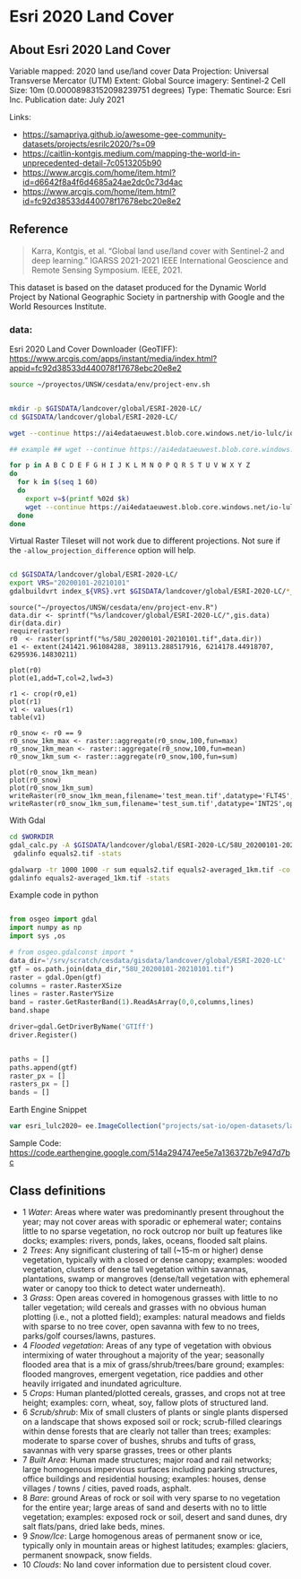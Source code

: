 # Esri 2020 Land Cover

## About Esri 2020 Land Cover
Variable mapped: 2020 land use/land cover
Data Projection: Universal Transverse Mercator (UTM)
Extent: Global
Source imagery: Sentinel-2
Cell Size: 10m (0.00008983152098239751 degrees)
Type: Thematic
Source: Esri Inc.
Publication date: July 2021

Links:
* https://samapriya.github.io/awesome-gee-community-datasets/projects/esrilc2020/?s=09
* https://caitlin-kontgis.medium.com/mapping-the-world-in-unprecedented-detail-7c0513205b90
* https://www.arcgis.com/home/item.html?id=d6642f8a4f6d4685a24ae2dc0c73d4ac
* https://www.arcgis.com/home/item.html?id=fc92d38533d440078f17678ebc20e8e2

## Reference
> Karra, Kontgis, et al. “Global land use/land cover with Sentinel-2 and deep learning.” IGARSS 2021-2021 IEEE International Geoscience and Remote Sensing Symposium. IEEE, 2021.

This dataset is based on the dataset produced for the Dynamic World Project by National Geographic Society in partnership with Google and the World Resources Institute.

### data:


Esri 2020 Land Cover Downloader (GeoTIFF): https://www.arcgis.com/apps/instant/media/index.html?appid=fc92d38533d440078f17678ebc20e8e2

```sh
source ~/proyectos/UNSW/cesdata/env/project-env.sh


mkdir -p $GISDATA/landcover/global/ESRI-2020-LC/
cd $GISDATA/landcover/global/ESRI-2020-LC/

wget --continue https://ai4edataeuwest.blob.core.windows.net/io-lulc/io-lulc-model-001-v01-composite-v03-supercell-v02-clip-v01.zip

## example ## wget --continue https://ai4edataeuwest.blob.core.windows.net/io-lulc/io-lulc-model-001-v01-composite-v03-supercell-v02-clip-v01/42F_20200101-20210101.tif

for p in A B C D E F G H I J K L M N O P Q R S T U V W X Y Z
do
  for k in $(seq 1 60)
  do
    export v=$(printf %02d $k)
    wget --continue https://ai4edataeuwest.blob.core.windows.net/io-lulc/io-lulc-model-001-v01-composite-v03-supercell-v02-clip-v01/${v}${p}_20200101-20210101.tif
  done
done

```

Virtual Raster Tileset will not work due to different projections. Not sure if the `-allow_projection_difference` option will help.

```sh

cd $GISDATA/landcover/global/ESRI-2020-LC/
export VRS="20200101-20210101"
gdalbuildvrt index_${VRS}.vrt $GISDATA/landcover/global/ESRI-2020-LC/*_${VRS}.tif

```


```{r}
source("~/proyectos/UNSW/cesdata/env/project-env.R")
data.dir <- sprintf("%s/landcover/global/ESRI-2020-LC/",gis.data)
dir(data.dir)
require(raster)
r0  <- raster(sprintf("%s/58U_20200101-20210101.tif",data.dir))
e1 <- extent(241421.961084288, 389113.288517916, 6214178.44918707, 6295936.14830211)

plot(r0)
plot(e1,add=T,col=2,lwd=3)

r1 <- crop(r0,e1)
plot(r1)
v1 <- values(r1)
table(v1)

r0_snow <- r0 == 9
r0_snow_1km_max <- raster::aggregate(r0_snow,100,fun=max)
r0_snow_1km_mean <- raster::aggregate(r0_snow,100,fun=mean)
r0_snow_1km_sum <- raster::aggregate(r0_snow,100,fun=sum)

plot(r0_snow_1km_mean)
plot(r0_snow)
plot(r0_snow_1km_sum)
writeRaster(r0_snow_1km_mean,filename='test_mean.tif',datatype='FLT4S',options=c("COMPRESS=DEFLATE"),overwrite=T)
writeRaster(r0_snow_1km_sum,filename='test_sum.tif',datatype='INT2S',options=c("COMPRESS=DEFLATE"),overwrite=T)
```

With Gdal
```sh
cd $WORKDIR
gdal_calc.py -A $GISDATA/landcover/global/ESRI-2020-LC/58U_20200101-20210101.tif --calc="A == 2" --outfile equals2.tif --creation-option="COMPRESS=DEFLATE" --type=UInt16 --NoDataValue=65535 --overwrite
 gdalinfo equals2.tif -stats

gdalwarp -tr 1000 1000 -r sum equals2.tif equals2-averaged_1km.tif -co "COMPRESS=DEFLATE"
gdalinfo equals2-averaged_1km.tif -stats

```

Example code in python
```python

from osgeo import gdal
import numpy as np
import sys ,os

# from osgeo.gdalconst import *
data_dir='/srv/scratch/cesdata/gisdata/landcover/global/ESRI-2020-LC'
gtf = os.path.join(data_dir,"58U_20200101-20210101.tif")
raster = gdal.Open(gtf)
columns = raster.RasterXSize
lines = raster.RasterYSize
band = raster.GetRasterBand(1).ReadAsArray(0,0,columns,lines)
band.shape

driver=gdal.GetDriverByName('GTIff')
driver.Register()


paths = []
paths.append(gtf)
raster_px = []
rasters_px = []
bands = []

```

Earth Engine Snippet

```js
var esri_lulc2020= ee.ImageCollection("projects/sat-io/open-datasets/landcover/ESRI_Global-LULC_10m")
```
Sample Code: https://code.earthengine.google.com/514a294747ee5e7a136372b7e947d7bc

## Class definitions
* 1 _Water_: Areas where water was predominantly present throughout the year; may not cover areas with sporadic or ephemeral water; contains little to no sparse vegetation, no rock outcrop nor built up features like docks; examples: rivers, ponds, lakes, oceans, flooded salt plains.
* 2 _Trees_: Any significant clustering of tall (~15-m or higher) dense vegetation, typically with a closed or dense canopy; examples: wooded vegetation, clusters of dense tall vegetation within savannas, plantations, swamp or mangroves (dense/tall vegetation with ephemeral water or canopy too thick to detect water underneath).
* 3 _Grass_: Open areas covered in homogenous grasses with little to no taller vegetation; wild cereals and grasses with no obvious human plotting (i.e., not a plotted field); examples: natural meadows and fields with sparse to no tree cover, open savanna with few to no trees, parks/golf courses/lawns, pastures.
* 4 _Flooded vegetation_: Areas of any type of vegetation with obvious intermixing of water throughout a majority of the year; seasonally flooded area that is a mix of grass/shrub/trees/bare ground; examples: flooded mangroves, emergent vegetation, rice paddies and other heavily irrigated and inundated agriculture.
* 5 _Crops_: Human planted/plotted cereals, grasses, and crops not at tree height; examples: corn, wheat, soy, fallow plots of structured land.
* 6 _Scrub/shrub_: Mix of small clusters of plants or single plants dispersed on a landscape that shows exposed soil or rock; scrub-filled clearings within dense forests that are clearly not taller than trees; examples: moderate to sparse cover of bushes, shrubs and tufts of grass, savannas with very sparse grasses, trees or other plants
* 7 _Built Area_: Human made structures; major road and rail networks; large homogenous impervious surfaces including parking structures, office buildings and residential housing; examples: houses, dense villages / towns / cities, paved roads, asphalt.
* 8 _Bare_: ground Areas of rock or soil with very sparse to no vegetation for the entire year; large areas of sand and deserts with no to little vegetation; examples: exposed rock or soil, desert and sand dunes, dry salt flats/pans, dried lake beds, mines.
* 9 _Snow/Ice_: Large homogenous areas of permanent snow or ice, typically only in mountain areas or highest latitudes; examples: glaciers, permanent snowpack, snow fields.
* 10 _Clouds_: No land cover information due to persistent cloud cover.
